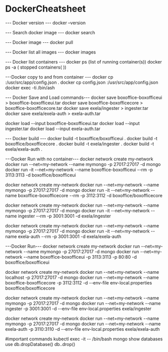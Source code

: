 # DockerCheatsheet

--- Docker version ---
docker –version

--- Search docker image ---
docker search <search term>

--- Docker image ---
docker pull <image name>

--- Docker list all images ---
docker images

--- Docker list containers ---
docker ps (list of running container(s))
docker ps -a ( stopped containers(	))

---Docker copy to and from container ---
docker cp <container>:/usr/src/app/config.json .
docker cp config.json <container>:/usr/src/app/config.json
docker exec -ti <container> /bin/ash

--- Docker Save and Load commands---
docker save boxoffice-boxofficeui > boxoffice-boxofficeui.tar
docker save boxoffice-boxofficecore > boxoffice-boxofficecore.tar
docker save exela/ingester > ingester.tar
docker save exela/exela-auth > exela-auth.tar


docker load --input boxoffice-boxofficeui.tar
docker load --input ingester.tar
docker load --input exela-auth.tar

--- Docker build ---
docker build -t boxoffice/boxofficeui .
docker build -t boxoffice/boxofficecore .
docker build -t exela/ingester .
docker build -t exela/exela-auth .

---Docker Run with no container---
docker network create my-network
docker run --net=my-network --name mymongo -p 27017:27017 -d mongo
docker run -it --net=my-network --name boxoffice-boxofficeui  --rm -p 3113:3113 -d boxoffice/boxofficeui

docker network create my-network
docker run --net=my-network --name mymongo -p 27017:27017 -d mongo
docker run -it --net=my-network --name boxoffice-boxofficecore  --rm -p 3112:3112 -d boxoffice/boxofficecore

docker network create my-network
docker run --net=my-network --name mymongo -p 27017:27017 -d mongo
docker run -it --net=my-network --name ingester  --rm -p 3001:3001 -d exela/ingester	

docker network create my-network
docker run --net=my-network --name mymongo -p 27017:27017 -d mongo
docker run -it --net=my-network --name exela-auth  --rm -p 3001:3001 -d exela/exela-auth	



---Docker Run---
docker network create my-network
docker run --net=my-network --name mymongo -p 27017:27017 -d mongo
docker run --net=my-network --name boxoffice-boxofficeui -p 3113:3113 -p 80:80 -d boxoffice/boxofficeui

docker network create my-network
docker run --net=my-network --name localhost -p 27017:27017 -d mongo
docker run --net=my-network --name boxoffice-boxofficecore -p 3112:3112 -d --env-file env-local.properties boxoffice/boxofficecore

docker network create my-network
docker run --net=my-network --name mymongo -p 27017:27017 -d mongo
docker run --net=my-network --name ingester -p 3001:3001 -d  --env-file env-local.properties exela/ingester	

docker network create my-network
docker run --net=my-network --name mymongo -p 27017:27017 -d mongo
docker run --net=my-network --name exela-auth -p 3110:3110 -d --env-file env-local.properties exela/exela-auth	


#important commands
kubectl exec -it <mongodbcontainer> -- /bin/bash
mongo
show databases
use <dbname>
db.dropDatabase()
db.<collectionname>.drop()
